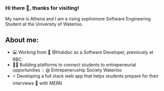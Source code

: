 ### Hi there 👋, thanks for visiting!
My name is Athena and I am a rising sophomore Software Engineering Student at the University of Waterloo.

## About me:

- 💻 Working from 🏡 @Hubdoc as a Software Developer, previously at RBC
- 👩‍💻 Building platforms to connect students to entrepeneurial opportunities 💡 @ Entrepeneruship Society Waterloo
- ⚡ Developing a full stack web app that helps students prepare for their interviews 💼 with MERN 
 
<!--
**athenalry/athenalry** is a ✨ _special_ ✨ repository because its `README.md` (this file) appears on your GitHub profile.
- 💭 Curious about NLP and have learned about the basics of Machine Learning on Coursera

Here are some ideas to get you started:

- 🔭 I’m currently working on ...
- 🌱 I’m currently learning ...
- 👯 I’m looking to collaborate on ...
- 🤔 I’m looking for help with ...
- 💬 Ask me about ...
- 📫 How to reach me: ...
- 😄 Pronouns: ...
- ⚡ Fun fact: ...
-->
